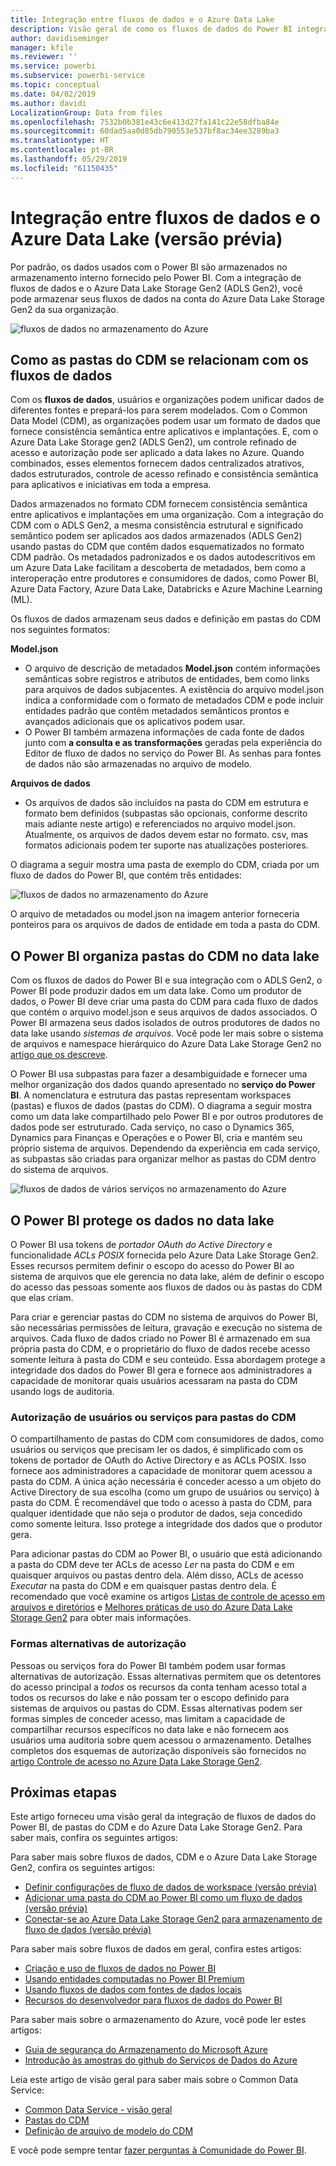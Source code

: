 ```yaml
---
title: Integração entre fluxos de dados e o Azure Data Lake
description: Visão geral de como os fluxos de dados do Power BI integram-se ao Azure Data Lake Storage Gen2
author: davidiseminger
manager: kfile
ms.reviewer: ''
ms.service: powerbi
ms.subservice: powerbi-service
ms.topic: conceptual
ms.date: 04/02/2019
ms.author: davidi
LocalizationGroup: Data from files
ms.openlocfilehash: 7532b0b381e43c6e413d27fa141c22e58dfba84e
ms.sourcegitcommit: 60dad5aa0d85db790553e537bf8ac34ee3289ba3
ms.translationtype: HT
ms.contentlocale: pt-BR
ms.lasthandoff: 05/29/2019
ms.locfileid: "61150435"
---
```

# <a name="dataflows-and-azure-data-lake-integration-preview"></a>Integração entre fluxos de dados e o Azure Data Lake (versão prévia)

Por padrão, os dados usados com o Power BI são armazenados no armazenamento interno fornecido pelo Power BI. Com a integração de fluxos de dados e o Azure Data Lake Storage Gen2 (ADLS Gen2), você pode armazenar seus fluxos de dados na conta do Azure Data Lake Storage Gen2 da sua organização. 

![fluxos de dados no armazenamento do Azure](media/service-dataflows-azure-data-lake-integration/dataflows-azure-integration_01.jpg)

## <a name="how-cdm-folders-relate-to-dataflows"></a>Como as pastas do CDM se relacionam com os fluxos de dados

Com os **fluxos de dados**, usuários e organizações podem unificar dados de diferentes fontes e prepará-los para serem modelados. Com o Common Data Model (CDM), as organizações podem usar um formato de dados que fornece consistência semântica entre aplicativos e implantações. E, com o Azure Data Lake Storage gen2 (ADLS Gen2), um controle refinado de acesso e autorização pode ser aplicado a data lakes no Azure. Quando combinados, esses elementos fornecem dados centralizados atrativos, dados estruturados, controle de acesso refinado e consistência semântica para aplicativos e iniciativas em toda a empresa.

Dados armazenados no formato CDM fornecem consistência semântica entre aplicativos e implantações em uma organização. Com a integração do CDM com o ADLS Gen2, a mesma consistência estrutural e significado semântico podem ser aplicados aos dados armazenados (ADLS Gen2) usando pastas do CDM que contêm dados esquematizados no formato CDM padrão. Os metadados padronizados e os dados autodescritivos em um Azure Data Lake facilitam a descoberta de metadados, bem como a interoperação entre produtores e consumidores de dados, como Power BI, Azure Data Factory, Azure Data Lake, Databricks e Azure Machine Learning (ML). 

Os fluxos de dados armazenam seus dados e definição em pastas do CDM nos seguintes formatos:

**Model.json**
* O arquivo de descrição de metadados **Model.json** contém informações semânticas sobre registros e atributos de entidades, bem como links para arquivos de dados subjacentes. A existência do arquivo model.json indica a conformidade com o formato de metadados CDM e pode incluir entidades padrão que contêm metadados semânticos prontos e avançados adicionais que os aplicativos podem usar.
* O Power BI também armazena informações de cada fonte de dados junto com **a consulta e as transformações** geradas pela experiência do Editor de fluxo de dados no serviço do Power BI. As senhas para fontes de dados não são armazenadas no arquivo de modelo.

**Arquivos de dados**
* Os arquivos de dados são incluídos na pasta do CDM em estrutura e formato bem definidos (subpastas são opcionais, conforme descrito mais adiante neste artigo) e referenciados no arquivo model.json. Atualmente, os arquivos de dados devem estar no formato. csv, mas formatos adicionais podem ter suporte nas atualizações posteriores. 

O diagrama a seguir mostra uma pasta de exemplo do CDM, criada por um fluxo de dados do Power BI, que contém três entidades:

![fluxos de dados no armazenamento do Azure](media/service-dataflows-azure-data-lake-integration/dataflows-azure-integration_01.jpg)

O arquivo de metadados ou model.json na imagem anterior forneceria ponteiros para os arquivos de dados de entidade em toda a pasta do CDM.

## <a name="power-bi-organizes-cdm-folders-in-the-data-lake"></a>O Power BI organiza pastas do CDM no data lake

Com os fluxos de dados do Power BI e sua integração com o ADLS Gen2, o Power BI pode produzir dados em um data lake. Como um produtor de dados, o Power BI deve criar uma pasta do CDM para cada fluxo de dados que contém o arquivo model.json e seus arquivos de dados associados. O Power BI armazena seus dados isolados de outros produtores de dados no data lake usando *sistemas de arquivos*. Você pode ler mais sobre o sistema de arquivos e namespace hierárquico do Azure Data Lake Storage Gen2 no [artigo que os descreve](https://docs.microsoft.com/azure/storage/data-lake-storage/namespace).

O Power BI usa subpastas para fazer a desambiguidade e fornecer uma melhor organização dos dados quando apresentado no **serviço do Power BI**. A nomenclatura e estrutura das pastas representam workspaces (pastas) e fluxos de dados (pastas do CDM). O diagrama a seguir mostra como um data lake compartilhado pelo Power BI e por outros produtores de dados pode ser estruturado. Cada serviço, no caso o Dynamics 365, Dynamics para Finanças e Operações e o Power BI, cria e mantém seu próprio sistema de arquivos. Dependendo da experiência em cada serviço, as subpastas são criadas para organizar melhor as pastas do CDM dentro do sistema de arquivos. 

![fluxos de dados de vários serviços no armazenamento do Azure](media/service-dataflows-azure-data-lake-integration/dataflows-azure-integration_02.jpg)

## <a name="power-bi-protects-data-in-the-data-lake"></a>O Power BI protege os dados no data lake

O Power BI usa tokens de *portador OAuth do Active Directory* e funcionalidade *ACLs POSIX* fornecida pelo Azure Data Lake Storage Gen2. Esses recursos permitem definir o escopo do acesso do Power BI ao sistema de arquivos que ele gerencia no data lake, além de definir o escopo do acesso das pessoas somente aos fluxos de dados ou às pastas do CDM que elas criam. 

Para criar e gerenciar pastas do CDM no sistema de arquivos do Power BI, são necessárias permissões de leitura, gravação e execução no sistema de arquivos. Cada fluxo de dados criado no Power BI é armazenado em sua própria pasta do CDM, e o proprietário do fluxo de dados recebe acesso somente leitura à pasta do CDM e seu conteúdo. Essa abordagem protege a integridade dos dados do Power BI gera e fornece aos administradores a capacidade de monitorar quais usuários acessaram na pasta do CDM usando logs de auditoria. 

### <a name="authorizing-users-or-services-for-cdm-folders"></a>Autorização de usuários ou serviços para pastas do CDM

O compartilhamento de pastas do CDM com consumidores de dados, como usuários ou serviços que precisam ler os dados, é simplificado com os tokens de portador de OAuth do Active Directory e as ACLs POSIX. Isso fornece aos administradores a capacidade de monitorar quem acessou a pasta do CDM. A única ação necessária é conceder acesso a um objeto do Active Directory de sua escolha (como um grupo de usuários ou serviço) à pasta do CDM. É recomendável que todo o acesso à pasta do CDM, para qualquer identidade que não seja o produtor de dados, seja concedido como somente leitura. Isso protege a integridade dos dados que o produtor gera.

Para adicionar pastas do CDM ao Power BI, o usuário que está adicionando a pasta do CDM deve ter ACLs de acesso *Ler* na pasta do CDM e em quaisquer arquivos ou pastas dentro dela. Além disso, ACLs de acesso *Executar* na pasta do CDM e em quaisquer pastas dentro dela. É recomendado que você examine os artigos [Listas de controle de acesso em arquivos e diretórios](https://docs.microsoft.com/azure/storage/blobs/data-lake-storage-access-control#access-control-lists-on-files-and-directories) e [Melhores práticas de uso do Azure Data Lake Storage Gen2](https://docs.microsoft.com/azure/storage/blobs/data-lake-storage-best-practices) para obter mais informações.


### <a name="alternative-forms-of-authorization"></a>Formas alternativas de autorização

Pessoas ou serviços fora do Power BI também podem usar formas alternativas de autorização. Essas alternativas permitem que os detentores do acesso principal a  *todos* os recursos da conta tenham acesso total a todos os recursos do lake e não possam ter o escopo definido para sistemas de arquivos ou pastas do CDM. Essas alternativas podem ser formas simples de conceder acesso, mas limitam a capacidade de compartilhar recursos específicos no data lake e não fornecem aos usuários uma auditoria sobre quem acessou o armazenamento. Detalhes completos dos esquemas de autorização disponíveis são fornecidos no [artigo Controle de acesso no Azure Data Lake Storage Gen2](https://docs.microsoft.com/azure/storage/blobs/data-lake-storage-access-control
).


## <a name="next-steps"></a>Próximas etapas

Este artigo forneceu uma visão geral da integração de fluxos de dados do Power BI, de pastas do CDM e do Azure Data Lake Storage Gen2. Para saber mais, confira os seguintes artigos:

Para saber mais sobre fluxos de dados, CDM e o Azure Data Lake Storage Gen2, confira os seguintes artigos:

* [Definir configurações de fluxo de dados de workspace (versão prévia)](service-dataflows-configure-workspace-storage-settings.md)
* [Adicionar uma pasta do CDM ao Power BI como um fluxo de dados (versão prévia)](service-dataflows-add-cdm-folder.md)
* [Conectar-se ao Azure Data Lake Storage Gen2 para armazenamento de fluxo de dados (versão prévia)](service-dataflows-connect-azure-data-lake-storage-gen2.md)

Para saber mais sobre fluxos de dados em geral, confira estes artigos:

* [Criação e uso de fluxos de dados no Power BI](service-dataflows-create-use.md)
* [Usando entidades computadas no Power BI Premium](service-dataflows-computed-entities-premium.md)
* [Usando fluxos de dados com fontes de dados locais](service-dataflows-on-premises-gateways.md)
* [Recursos do desenvolvedor para fluxos de dados do Power BI](service-dataflows-developer-resources.md)

Para saber mais sobre o armazenamento do Azure, você pode ler estes artigos:
* [Guia de segurança do Armazenamento do Microsoft Azure](https://docs.microsoft.com/azure/storage/common/storage-security-guide)
* [Introdução às amostras do github do Serviços de Dados do Azure](https://aka.ms/cdmadstutorial)

Leia este artigo de visão geral para saber mais sobre o Common Data Service:
* [Common Data Service - visão geral ](https://docs.microsoft.com/powerapps/common-data-model/overview)
* [Pastas do CDM](https://go.microsoft.com/fwlink/?linkid=2045304)
* [Definição de arquivo de modelo do CDM](https://go.microsoft.com/fwlink/?linkid=2045521)

E você pode sempre tentar [fazer perguntas à Comunidade do Power BI](http://community.powerbi.com/).
